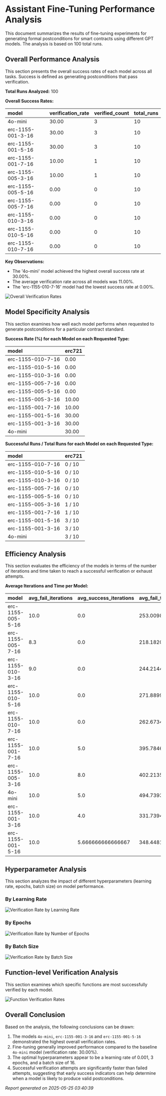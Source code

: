 # Assistant Fine-Tuning Performance Analysis

This document summarizes the results of fine-tuning experiments for generating formal postconditions for smart contracts using different GPT models. The analysis is based on 100 total runs.

## Overall Performance Analysis

This section presents the overall success rates of each model across all tasks. Success is defined as generating postconditions that pass verification.

**Total Runs Analyzed:** 100

**Overall Success Rates:**

| model | verification_rate | verified_count | total_runs |
| :--- | :--- | :--- | :--- |
| 4o-mini | 30.00 | 3 | 10 |
| erc-1155-001-3-16 | 30.00 | 3 | 10 |
| erc-1155-001-5-16 | 30.00 | 3 | 10 |
| erc-1155-001-7-16 | 10.00 | 1 | 10 |
| erc-1155-005-3-16 | 10.00 | 1 | 10 |
| erc-1155-005-5-16 | 0.00 | 0 | 10 |
| erc-1155-005-7-16 | 0.00 | 0 | 10 |
| erc-1155-010-3-16 | 0.00 | 0 | 10 |
| erc-1155-010-5-16 | 0.00 | 0 | 10 |
| erc-1155-010-7-16 | 0.00 | 0 | 10 |

**Key Observations:**

- The '4o-mini' model achieved the highest overall success rate at 30.00%.
- The average verification rate across all models was 11.00%.
- The 'erc-1155-010-7-16' model had the lowest success rate at 0.00%.

![Overall Verification Rates](verification_rates.png)

## Model Specificity Analysis

This section examines how well each model performs when requested to generate postconditions for a particular contract standard.

**Success Rate (%) for each Model on each Requested Type:**

| model | erc721 |
| :--- | :--- |
| erc-1155-010-7-16 | 0.00 |
| erc-1155-010-5-16 | 0.00 |
| erc-1155-010-3-16 | 0.00 |
| erc-1155-005-7-16 | 0.00 |
| erc-1155-005-5-16 | 0.00 |
| erc-1155-005-3-16 | 10.00 |
| erc-1155-001-7-16 | 10.00 |
| erc-1155-001-5-16 | 30.00 |
| erc-1155-001-3-16 | 30.00 |
| 4o-mini | 30.00 |

**Successful Runs / Total Runs for each Model on each Requested Type:**

| model | erc721 |
| :--- | :--- |
| erc-1155-010-7-16 | 0 / 10 |
| erc-1155-010-5-16 | 0 / 10 |
| erc-1155-010-3-16 | 0 / 10 |
| erc-1155-005-7-16 | 0 / 10 |
| erc-1155-005-5-16 | 0 / 10 |
| erc-1155-005-3-16 | 1 / 10 |
| erc-1155-001-7-16 | 1 / 10 |
| erc-1155-001-5-16 | 3 / 10 |
| erc-1155-001-3-16 | 3 / 10 |
| 4o-mini | 3 / 10 |

## Efficiency Analysis

This section evaluates the efficiency of the models in terms of the number of iterations and time taken to reach a successful verification or exhaust attempts.

**Average Iterations and Time per Model:**

| model | avg_fail_iterations | avg_success_iterations | avg_fail_time | avg_success_time | fail_rate |
| :--- | :--- | :--- | :--- | :--- | :--- |
| erc-1155-005-5-16 | 10.0 | 0.0 | 253.00987043380738 | 0.0 | 100.00 |
| erc-1155-005-7-16 | 8.3 | 0.0 | 218.18202004432678 | 0.0 | 100.00 |
| erc-1155-010-3-16 | 9.0 | 0.0 | 244.21443984508514 | 0.0 | 100.00 |
| erc-1155-010-5-16 | 10.0 | 0.0 | 271.88993949890136 | 0.0 | 100.00 |
| erc-1155-010-7-16 | 10.0 | 0.0 | 262.6734430074692 | 0.0 | 100.00 |
| erc-1155-001-7-16 | 10.0 | 5.0 | 395.784632285436 | 203.3598747253418 | 90.00 |
| erc-1155-005-3-16 | 10.0 | 8.0 | 402.2135084470113 | 370.7291696071625 | 90.00 |
| 4o-mini | 10.0 | 5.0 | 494.73936925615584 | 289.7690637111664 | 70.00 |
| erc-1155-001-3-16 | 10.0 | 4.0 | 331.7394518852234 | 167.11883401870728 | 70.00 |
| erc-1155-001-5-16 | 10.0 | 5.666666666666667 | 348.4481887817383 | 246.8782045841217 | 70.00 |

## Hyperparameter Analysis

This section analyzes the impact of different hyperparameters (learning rate, epochs, batch size) on model performance.

### By Learning Rate

![Verification Rate by Learning Rate](verification_by_learning_rate.png)

### By Epochs

![Verification Rate by Number of Epochs](verification_by_epochs.png)

### By Batch Size

![Verification Rate by Batch Size](verification_by_batch_size.png)

## Function-level Verification Analysis

This section examines which specific functions are most successfully verified by each model.

![Function Verification Rates](function_verification.png)

## Overall Conclusion

Based on the analysis, the following conclusions can be drawn:

1. The models `4o-mini`, `erc-1155-001-3-16` and `erc-1155-001-5-16` demonstrated the highest overall verification rates.
2. Fine-tuning generally improved performance compared to the baseline `4o-mini` model (verification rate: 30.00%).
3. The optimal hyperparameters appear to be a learning rate of 0.001, 3 epochs, and a batch size of 16.
4. Successful verification attempts are significantly faster than failed attempts, suggesting that early success indicators can help determine when a model is likely to produce valid postconditions.


*Report generated on 2025-05-25 03:40:39*
